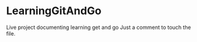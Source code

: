 # LearningGitAndGo
Live project documenting learning get and go
Just a comment to touch the file. 


